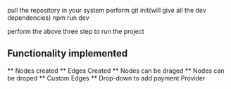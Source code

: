 pull the repository in your system
perform git init(will give all the dev dependencies)
npm run dev

perform the above three step to run the project

## Functionality implemented

** Nodes created
** Edges Created
** Nodes can be draged
** Nodes can be droped
** Custom Edges
** Drop-down to add payment Provider
